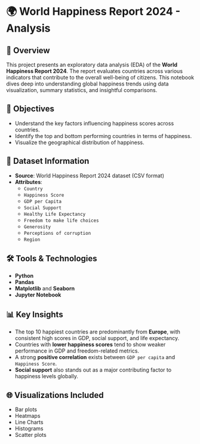 
# 🌍 World Happiness Report 2024 - Analysis

## 📖 Overview

This project presents an exploratory data analysis (EDA) of the **World Happiness Report 2024**. The report evaluates countries across various indicators that contribute to the overall well-being of citizens. This notebook dives deep into understanding global happiness trends using data visualization, summary statistics, and insightful comparisons.

## 🎯 Objectives

- Understand the key factors influencing happiness scores across countries.
- Identify the top and bottom performing countries in terms of happiness.
- Visualize the geographical distribution of happiness.

## 📂 Dataset Information

- **Source**: World Happiness Report 2024 dataset (CSV format)
- **Attributes**:
  - `Country`
  - `Happiness Score`
  - `GDP per Capita`
  - `Social Support`
  - `Healthy Life Expectancy`
  - `Freedom to make life choices`
  - `Generosity`
  - `Perceptions of corruption`
  - `Region`

## 🛠️ Tools & Technologies

- **Python**
- **Pandas** 
- **Matplotlib** and **Seaborn** 
- **Jupyter Notebook** 

## 📊 Key Insights

- The top 10 happiest countries are predominantly from **Europe**, with consistent high scores in GDP, social support, and life expectancy.
- Countries with **lower happiness scores** tend to show weaker performance in GDP and freedom-related metrics.
- A strong **positive correlation** exists between `GDP per capita` and `Happiness Score`.
- **Social support** also stands out as a major contributing factor to happiness levels globally.

## 🌐 Visualizations Included

- Bar plots 
- Heatmaps 
- Line Charts
- Histograms 
- Scatter plots 

